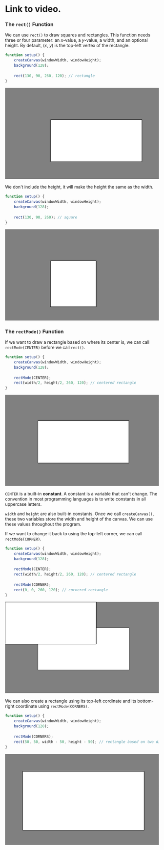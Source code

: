 # Link to video.

### The `rect()` Function

We can use `rect()` to draw squares and rectangles. This function needs three or four parameter: an *x*-value, a *y*-value, a width, and an optional height. By default, (*x*, *y*) is the top-left vertex of the rectangle.

```javascript
function setup() {
    createCanvas(windowWidth, windowHeight);
    background(128);

    rect(130, 90, 260, 120); // rectangle
}
```

![](../../Images/rectangle_1.png)

We don't include the height, it will make the height the same as the width.

```javascript
function setup() {
    createCanvas(windowWidth, windowHeight);
    background(128);

    rect(130, 90, 260); // square
}
```

![](../../Images/square_1.png)

### The `rectMode()` Function

If we want to draw a rectangle based on where its center is, we can call `rectMode(CENTER)` before we call `rect()`. 

```javascript
function setup() {
    createCanvas(windowWidth, windowHeight);
    background(128);

    rectMode(CENTER);
    rect(width/2, height/2, 260, 120); // centered rectangle
}
```

![](../../Images/rectangle_2.png)

`CENTER` is a built-in **constant**. A constant is a variable that can't change. The convention in most programming languages is to write constants in all uppercase letters.

`width` and `height` are also built-in constants. Once we call `createCanvas()`, these two variables store the width and height of the canvas. We can use these values throughout the program.

If we want to change it back to using the top-left corner, we can call `rectMode(CORNER)`.

```javascript
function setup() {
    createCanvas(windowWidth, windowHeight);
    background(128);
  
    rectMode(CENTER);
    rect(width/2, height/2, 260, 120); // centered rectangle
  
    rectMode(CORNER);
    rect(0, 0, 260, 120); // cornered rectangle 
}
```

![](../../Images/rectangle_3.png)

We can also create a rectangle using its top-left cordinate and its bottom-right coordinate using `rectMode(CORNERS)`.

```javascript
function setup() {
    createCanvas(windowWidth, windowHeight);
    background(128);
  
    rectMode(CORNERS);
    rect(50, 50, width - 50, height - 50); // rectangle based on two diagonal coordinates
}
```

![](../../Images/rectangle_4.png)
